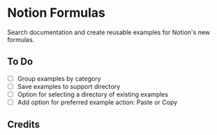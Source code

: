 # Notion Formulas

Search documentation and create reusable examples for Notion's new formulas.

## To Do

- [ ] Group examples by category
- [ ] Save examples to support directory
- [ ] Option for selecting a directory of existing examples
- [ ] Add option for preferred example action: Paste or Copy 

## Credits